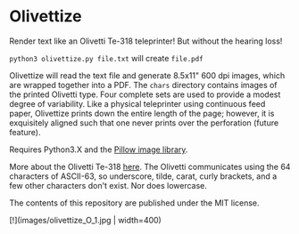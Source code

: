 # Olivettize
Render text like an Olivetti Te-318 teleprinter! But without the hearing loss!

`python3 olivettize.py file.txt` will create `file.pdf`

Olivettize will read the text file and generate 8.5x11" 600 dpi images, which are wrapped together into a PDF. The `chars` directory contains images of the printed Olivetti type. Four complete sets are used to provide a modest degree of variability. Like a physical teleprinter using continuous feed paper, Olivettize prints down the entire length of the page; however, it is exquisitely aligned such that one never prints over the perforation (future feature).

Requires Python3.X and the [Pillow image library](https://pillow.readthedocs.io/en/stable/index.html).

More about the Olivetti Te-318 [here](http://ef1j.org/~emf/Olivetti_TE318.html). The Olivetti communicates using the 64 characters of ASCII-63, so underscore, tilde, carat, curly brackets, and a few other characters don't exist. Nor does lowercase.

The contents of this repository are published under the MIT license.

[!](images/olivettize_O_1.jpg | width=400)
